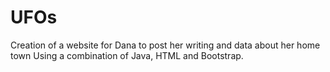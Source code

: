 # UFOs
Creation of a website for Dana to post her writing and data about her home town Using a combination of Java, HTML and Bootstrap.
